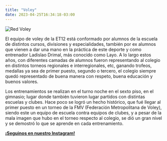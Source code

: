 ```yaml
---
title: "Voley"
date: 2023-04-25T16:34:18-03:00
---
```


![Red Voley](/imgs/red.jpg)

El equipo de voley de la ET12 está conformado por alumnos de la escuela de distintos cursos, divisiones y especialidades, también por ex alumnos que vienen a dar una mano en la práctica de este deporte y como entrenador Ladislao Drimal, más conocido como Layo. A lo largo estos años, con diferentes camadas de alumnos fueron representando al colegio en distintos torneos regionales e interregionales, etc, ganando trofeos, medallas ya sea de primer puesto, segundo o tercero, el colegio siempre quedó representado de buena manera con respeto, buena educación y buenos valores.

Los entrenamientos se realizan en el turno noche en el sexto piso, en el gimnasio; lugar donde también tuvieron lugar partidos con distintas escuelas y clubes. Hace poco se logró un hecho histórico, que fué llegar al primer puesto en un torneo de la FMV (Federación Metropolitana de Voley), siendo este un equipo de escuela contra equipos de clubes, y a pesar de la mala imagen que hubo en el torneo respecto al colegio, se dió un gran nivel y se demostró lo que se aprende en cada entrenamiento.

**[<i class='fab fa-brands fa-instagram'></i> ¡Seguinos en nuestro Instagram! <i class='fab fa-brands fa-instagram'></i>](https://www.instagram.com/voley.et12)**